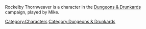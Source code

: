 Rockelby Thornweaver is a character in the [Dungeons &
Drunkards](/Dungeons_&_Drunkards "wikilink") campaign, played by Mike.

[Category:Characters](/Category:Characters "wikilink")
[Category:Dungeons &
Drunkards](/Category:Dungeons_&_Drunkards "wikilink")